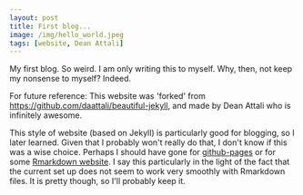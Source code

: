 ```yaml
---
layout: post
title: First blog...
image: /img/hello_world.jpeg
tags: [website, Dean Attali]
---
```


My first blog. So weird. I am only writing this to myself. Why, then, not keep my nonsense to myself? Indeed. 

For future reference:
This website was 'forked' from https://github.com/daattali/beautiful-jekyll, and made by Dean Attali who is infinitely awesome. 

This style of website (based on Jekyll) is particularly good for blogging, so I later learned. Given that I probably won't really do that, I don't know if this was a wise choice. Perhaps I should have gone for [github-pages](https://pages.github.com/) or for some [Rmarkdown website](https://github.com/rstudio/rmarkdown/tree/gh-pages). I say this particularly in the light of the fact that the current set up does not seem to work very smoothly with Rmarkdown files. It is pretty though, so I'll probably keep it.  